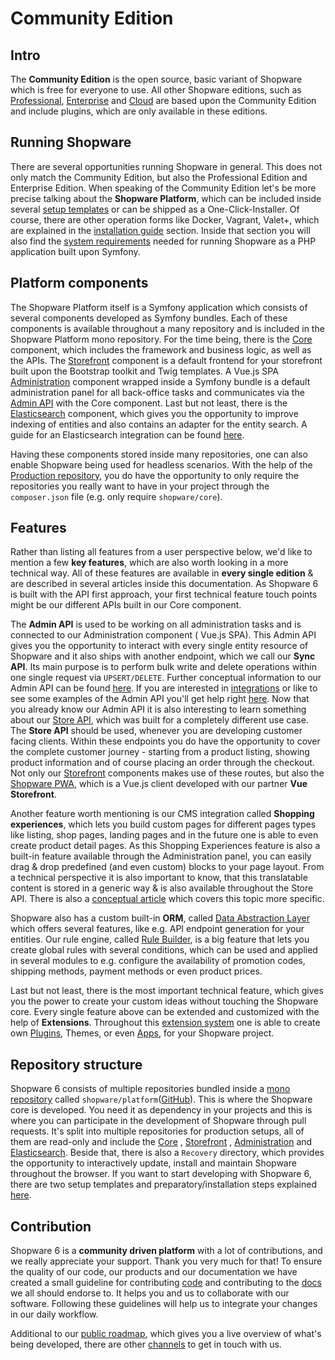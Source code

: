 # Community Edition

## Intro

The **Community Edition** is the open source, basic variant of Shopware which is free for everyone to use. All other Shopware editions, such as [Professional](/products/editions/professional-edition.md), [Enterprise](/products/editions/enterprise-edition) and [Cloud](/products/cloud-1.md) are based upon the Community Edition and include plugins, which are only available in these editions.

## Running Shopware

There are several opportunities running Shopware in general. This does not only match the Community Edition, but also the Professional Edition and Enterprise Edition. When speaking of the Community Edition let's be more precise talking about the **Shopware Platform**, which can be included inside several [setup templates](/guides/installation/overview.md#setup-templates) or can be shipped as a One-Click-Installer. Of course, there are other operation forms like Docker, Vagrant, Valet+, which are explained in the [installation guide](/guides/installation/README.md) section. Inside that section you will also find the [system requirements](/guides/installation/overview.md#prerequisites) needed for running Shopware as a PHP application built upon Symfony.

## Platform components

The Shopware Platform itself is a Symfony application which consists of several components developed as Symfony bundles. Each of these components is available throughout a many repository and is included in the Shopware Platform mono repository. For the time being, there is the [Core](/concepts/framework/architecture/core.md) component, which includes the framework and business logic, as well as the APIs. The [Storefront](/guides/plugins/plugins/storefront/) component is a default frontend for your storefront built upon the Bootstrap toolkit and Twig templates. A Vue.js SPA [Administration](/concepts/framework/architecture/administration.md) component wrapped inside a Symfony bundle is a default administration panel for all back-office tasks and communicates via the [Admin API](./) with the Core component. Last but not least, there is the [Elasticsearch](/concepts/framework/architecture/elasticsearch.md) component, which gives you the opportunity to improve indexing of entities and also contains an adapter for the entity search. A guide for an Elasticsearch integration can be found [here]().

Having these components stored inside many repositories, one can also enable Shopware being used for headless scenarios. With the help of the [Production repository](https://github.com/shopware/production), you do have the opportunity to only require the repositories you really want to have in your project through the `composer.json` file \(e.g. only require `shopware/core`\).

## Features

Rather than listing all features from a user perspective below, we'd like to mention a few **key features**, which are also worth looking in a more technical way. All of these features are available in **every single edition** & are described in several articles inside this documentation. As Shopware 6 is built with the API first approach, your first technical feature touch points might be our different APIs built in our Core component.

The **Admin API** is used to be working on all administration tasks and is connected to our Administration component \( Vue.js SPA\). This Admin API gives you the opportunity to interact with every single entity resource of Shopware and it also ships with another endpoint, which we call our **Sync API**. Its main purpose is to perform bulk write and delete operations within one single request via `UPSERT/DELETE`. Further conceptual information to our Admin API can be found [here](/concepts/api/admin-api/). If you are interested in [integrations](https://github.com/shopware/docs/tree/6b599968aad88978df5336add90e79398211d01d/guides/integrations-api/admin-api.md) or like to see some examples of the Admin API you'll get help right [here](/guides/integrations-api/examples/). Now that you already know our Admin API it is also interesting to learn something about our [Store API](/concepts/api/store-api.md), which was built for a completely different use case. The **Store API** should be used, whenever you are developing customer facing clients. Within these endpoints you do have the opportunity to cover the complete customer journey - starting from a product listing, showing product information and of course placing an order through the checkout. Not only our [Storefront](/guides/plugins/plugins/storefront/) components makes use of these routes, but also the [Shopware PWA](/products/pwa-1/README.md), which is a Vue.js client developed with our partner **Vue Storefront**.

Another feature worth mentioning is our CMS integration called **Shopping experiences**, which lets you build custom pages for different pages types like listing, shop pages, landing pages and in the future one is able to even create product detail pages. As this Shopping Experiences feature is also a built-in feature available through the Administration panel, you can easily drag & drop predefined \(and even custom\) blocks to your page layout. From a technical perspective it is also important to know, that this translatable content is stored in a generic way & is also available throughout the Store API. There is also a [conceptual article](/concepts/commerce/core/shopping-experiences-cms.md) which covers this topic more specific.

Shopware also has a custom built-in **ORM**, called [Data Abstraction Layer](/concepts/framework/data-abstraction-layer/) which offers several features, like e.g. API endpoint generation for your entities. Our rule engine, called [Rule Builder](/concepts/framework/rules.md), is a big feature that lets you create global rules with several conditions, which can be used and applied in several modules to e.g. configure the availability of promotion codes, shipping methods, payment methods or even product prices.

Last but not least, there is the most important technical feature, which gives you the power to create your custom ideas without touching the Shopware core. Every single feature above can be extended and customized with the help of **Extensions**. Throughout this [extension system](/concepts/extensions/) one is able to create own [Plugins](/concepts/extensions/plugins.md), Themes, or even [Apps](/concepts/extensions/apps.md), for your Shopware project.

## Repository structure

Shopware 6 consists of multiple repositories bundled inside a [mono repository](https://www.atlassian.com/git/tutorials/monorepos) called `shopware/platform`\([GitHub](https://github.com/shopware/platform)\). This is where the Shopware core is developed. You need it as dependency in your projects and this is where you can participate in the development of Shopware through pull requests. It's split into multiple repositories for production setups, all of them are read-only and include the [Core](/concepts/framework/architecture/core.md) , [Storefront](/guides/plugins/plugins/storefront/) , [Administration](/concepts/framework/architecture/administration.md) and [Elasticsearch](/concepts/framework/architecture/elasticsearch.md). Beside that, there is also a `Recovery` directory, which provides the opportunity to interactively update, install and maintain Shopware throughout the browser. If you want to start developing with Shopware 6, there are two setup templates and preparatory/installation steps explained [here](/guides/installation/overview.md#setup-templates).

## Contribution

Shopware 6 is a **community driven platform** with a lot of contributions, and we really appreciate your support. Thank you very much for that! To ensure the quality of our code, our products and our documentation we have created a small guideline for contributing [code](/resources/guidelines/code.md) and contributing to the [docs](/resources/guidelines/documentation/READ) we all should endorse to. It helps you and us to collaborate with our software. Following these guidelines will help us to integrate your changes in our daily workflow.

Additional to our [public roadmap](https://www.shopware.com/en/roadmap/), which gives you a live overview of what's being developed, there are other [channels](/README.md) to get in touch with us.

